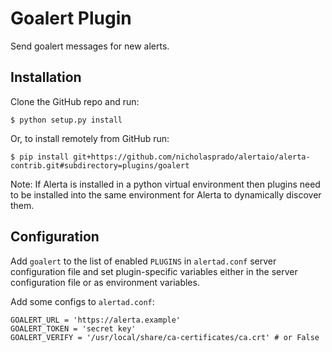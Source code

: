 Goalert Plugin
================

Send goalert messages for new alerts.

Installation
------------

Clone the GitHub repo and run:

    $ python setup.py install

Or, to install remotely from GitHub run:

    $ pip install git+https://github.com/nicholasprado/alertaio/alerta-contrib.git#subdirectory=plugins/goalert

Note: If Alerta is installed in a python virtual environment then plugins
need to be installed into the same environment for Alerta to dynamically
discover them.

Configuration
-------------

Add `goalert` to the list of enabled `PLUGINS` in `alertad.conf` server
configuration file and set plugin-specific variables either in the
server configuration file or as environment variables.

Add some configs to `alertad.conf`:
```
GOALERT_URL = 'https://alerta.example'
GOALERT_TOKEN = 'secret key'
GOALERT_VERIFY = '/usr/local/share/ca-certificates/ca.crt' # or False
```
